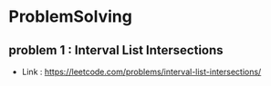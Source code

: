 # ProblemSolving
## problem 1 : Interval List Intersections
* Link : https://leetcode.com/problems/interval-list-intersections/

